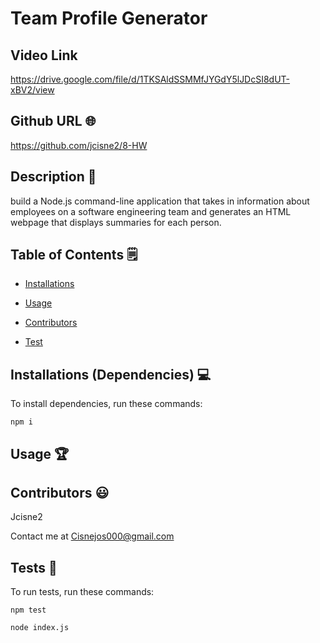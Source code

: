 # Team Profile Generator

## Video Link

https://drive.google.com/file/d/1TKSAldSSMMfJYGdY5lJDcSI8dUT-xBV2/view

## Github URL 🌐

https://github.com/jcisne2/8-HW

## Description 📝

build a Node.js command-line application that takes in information about employees on a software engineering team and generates an HTML webpage that displays summaries for each person.


## Table of Contents 🗒

* [Installations](#dependencies)

* [Usage](#usage)



* [Contributors](#contributors)

* [Test](#test)


## Installations (Dependencies) 💻

To install dependencies, run these commands:

```
npm i
```


## Usage 🏆






## Contributors 😃

Jcisne2

Contact me at Cisnejos000@gmail.com


## Tests 🧪

To run tests, run these commands:

```
npm test
```
```
node index.js
```

